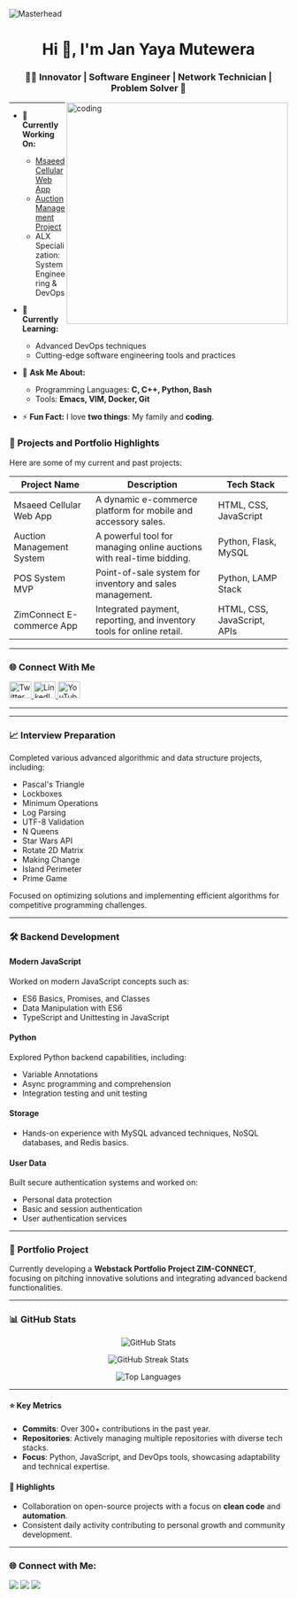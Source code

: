 ![Masterhead](https://images.unsplash.com/photo-1488590528505-98d2b5aba04b?w=400&auto=format&fit=crop&q=60&ixlib=rb-4.0.3&ixid=M3wxMjA3fDB8MHxzZWFyY2h8NXx8cHJvZ3JhbW1pbmclMjBiYW5uZXJzfGVufDB8fDB8fHww)

<h1 align="center">Hi 👋, I'm Jan Yaya Mutewera</h1>
<h3 align="center">👨‍💻 Innovator | Software Engineer | Network Technician | Problem Solver 🚀</h3>
<img align="right" alt="coding" width="400" src="https://media.giphy.com/media/qgQUggAC3Pfv687qPC/giphy.gif" />

---

- 🔭 **Currently Working On:**
  - [Msaeed Cellular Web App](https://msaeedcellular.com)
  - [Auction Management Project](https://github.com/KingJ89/auction_management.git)
  - ALX Specialization: System Engineering & DevOps

- 🌱 **Currently Learning:**
  - Advanced DevOps techniques
  - Cutting-edge software engineering tools and practices

- 💬 **Ask Me About:**
  - Programming Languages: **C, C++, Python, Bash**
  - Tools: **Emacs, VIM, Docker, Git**

- ⚡ **Fun Fact:** I love **two things**: My family and **coding**.


### 🌟 Projects and Portfolio Highlights
Here are some of my current and past projects:

| **Project Name**          | **Description**                                                                 | **Tech Stack**             |
|----------------------------|---------------------------------------------------------------------------------|----------------------------|
| Msaeed Cellular Web App    | A dynamic e-commerce platform for mobile and accessory sales.                   | HTML, CSS, JavaScript      |
| Auction Management System | A powerful tool for managing online auctions with real-time bidding.            | Python, Flask, MySQL       |
| POS System MVP             | Point-of-sale system for inventory and sales management.                        | Python, LAMP Stack         |
| ZimConnect E-commerce App  | Integrated payment, reporting, and inventory tools for online retail.           | HTML, CSS, JavaScript, APIs|

---

### 🌐 Connect With Me

<p align="left">
  <a href="https://twitter.com/@janmutewera1" target="_blank">
    <img src="https://raw.githubusercontent.com/rahuldkjain/github-profile-readme-generator/master/src/images/icons/Social/twitter.svg" alt="Twitter" height="30" width="40" />
  </a>
  <a href="https://linkedin.com/in/jan-mutewera-2406419a" target="_blank">
    <img src="https://raw.githubusercontent.com/rahuldkjain/github-profile-readme-generator/master/src/images/icons/Social/linked-in-alt.svg" alt="LinkedIn" height="30" width="40" />
  </a>
  <a href="https://www.youtube.com/channel/UCQZPAXMT0DO-ERCBUYO9PJA" target="_blank">
    <img src="https://raw.githubusercontent.com/rahuldkjain/github-profile-readme-generator/master/src/images/icons/Social/youtube.svg" alt="YouTube" height="30" width="40" />
  </a>
</p>

---
---

### 📈 Interview Preparation
Completed various advanced algorithmic and data structure projects, including:
- Pascal's Triangle
- Lockboxes
- Minimum Operations
- Log Parsing
- UTF-8 Validation
- N Queens
- Star Wars API
- Rotate 2D Matrix
- Making Change
- Island Perimeter
- Prime Game  

Focused on optimizing solutions and implementing efficient algorithms for competitive programming challenges.

---

### 🛠️ Backend Development
#### **Modern JavaScript**
Worked on modern JavaScript concepts such as:
- ES6 Basics, Promises, and Classes
- Data Manipulation with ES6
- TypeScript and Unittesting in JavaScript

#### **Python**
Explored Python backend capabilities, including:
- Variable Annotations
- Async programming and comprehension
- Integration testing and unit testing

#### **Storage**
- Hands-on experience with MySQL advanced techniques, NoSQL databases, and Redis basics.

#### **User Data**
Built secure authentication systems and worked on:
- Personal data protection
- Basic and session authentication
- User authentication services

---

### 🚀 Portfolio Project
Currently developing a **Webstack Portfolio Project ZIM-CONNECT**, focusing on pitching innovative solutions and integrating advanced backend functionalities.

---

### 📊 GitHub Stats

<div align="center">
  <p>
    <img align="center" src="https://github-readme-stats.vercel.app/api?username=kingj89&show_icons=true&locale=en&theme=radical&hide_title=true&custom_title=Jan%20Yaya%20Mutewera%27s%20Stats&line_height=24" alt="GitHub Stats" />
  </p>
  <p>
    <img align="center" src="https://github-readme-streak-stats.herokuapp.com/?user=kingj89&theme=radical" alt="GitHub Streak Stats" />
  </p>
  <p>
    <img align="center" src="https://github-readme-stats.vercel.app/api/top-langs/?username=kingj89&layout=compact&theme=radical" alt="Top Languages" />
  </p>
</div>

---

#### ⭐ Key Metrics
- **Commits**: Over 300+ contributions in the past year.
- **Repositories**: Actively managing multiple repositories with diverse tech stacks.
- **Focus**: Python, JavaScript, and DevOps tools, showcasing adaptability and technical expertise.

#### 🚀 Highlights
- Collaboration on open-source projects with a focus on **clean code** and **automation**.
- Consistent daily activity contributing to personal growth and community development.

---

### 🌐 Connect with Me:
<p>
  <a href="https://twitter.com/@janmutewera1"><img src="https://img.shields.io/badge/Twitter-1DA1F2?style=for-the-badge&logo=twitter&logoColor=white" /></a>
  <a href="https://linkedin.com/in/jan-mutewera-2406419a"><img src="https://img.shields.io/badge/LinkedIn-0077B5?style=for-the-badge&logo=linkedin&logoColor=white" /></a>
  <a href="https://www.youtube.com/channel/UCQzpaXmT0DO-ErCBuyo9PJA"><img src="https://img.shields.io/badge/YouTube-FF0000?style=for-the-badge&logo=youtube&logoColor=white" /></a>
</p>
